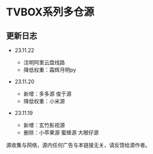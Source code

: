 # TVBOX系列多仓源

## 更新日志
- 23.11.22
   - 注明阿里云盘线路
   - 降低权重：霜辉月明py

- 23.11.20
  - 新增：多多源 俊于源
  - 降低权重：小米源

- 23.11.19 
  - 新增：玄竹影视源
  - 删除：小苹果源 蜜蜂源 大眼仔源 

源收集与网络，源内任何广告与本链接无关，请反馈给源作者。
